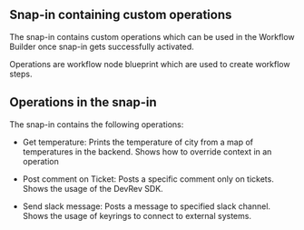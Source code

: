 ## Snap-in containing custom operations

The snap-in contains custom operations which can be used in the Workflow Builder once snap-in gets successfully activated.

Operations are workflow node blueprint which are used to create workflow steps.

## Operations in the snap-in

The snap-in contains the following operations:

- Get temperature: Prints the temperature of city from a map of temperatures in the backend. Shows how to override context in an operation

- Post comment on Ticket: Posts a specific comment only on tickets. Shows the usage of the DevRev SDK.

- Send slack message: Posts a message to specified slack channel. Shows the usage of keyrings to connect to external systems.
